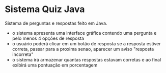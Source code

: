 # Sistema Quiz Java
Sistema de perguntas e respostas feito em Java.

* o sistema apresenta uma interface gráfica contendo uma pergunta e pelo menos 4 opções de resposta
* o usuário poderá clicar em um botão de resposta
	se a resposta estiver correta, passar para a proxima
	senao, aparecer um aviso "resposta incorreta"
* o sistema irá armazenar quantas respostas estavam corretas e ao final exibirá uma pontuação em porcentagem
